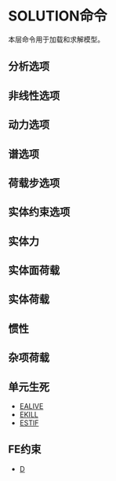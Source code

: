 # SOLUTION命令

本层命令用于加载和求解模型。

## 分析选项

 
## 非线性选项


## 动力选项


## 谱选项


## 荷载步选项


## 实体约束选项


## 实体力


## 实体面荷载


## 实体荷载


## 惯性


## 杂项荷载


## 单元生死

- [EALIVE](brithdeath.md)
- [EKILL](brithdeath.md)
- [ESTIF](brithdeath.md)

## FE约束

- [D](d.md)